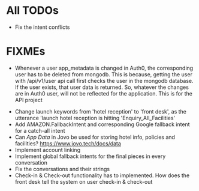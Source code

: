 # All TODOs
  - Fix the intent conflicts

# FIXMEs
  - Whenever a user app_metadata is changed in Auth0, the corresponding user has to be deleted from mongodb. This is because, getting the user with /api/v1/user api call first checks the user in the mongodb database. If the user exists, that user data is returned. So, whatever the changes are in Auth0 user, will not be reflected for the application. This is for the API project

  * Change launch keywords from 'hotel reception' to 'front desk', as the utterance 'launch hotel reception is hitting 'Enquiry_All_Facilities'
  * Add AMAZON.FallbackIntent and corresponding Google fallback intent for a catch-all intent
  * Can *App Data* in Jovo be used for storing hotel info, policies and facilities? https://www.jovo.tech/docs/data
  * Implement account linking
  * Implement global fallback intents for the final pieces in every conversation
  * Fix the conversations and their strings
  * Check-in & Check-out functionality has to implemented. How does the front desk tell the system on user check-in & check-out